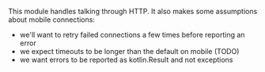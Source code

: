 This module handles talking through HTTP.
It also makes some assumptions about mobile connections:
- we'll want to retry failed connections a few times before reporting an error
- we expect timeouts to be longer than the default on mobile (TODO)
- we want errors to be reported as kotlin.Result and not exceptions
